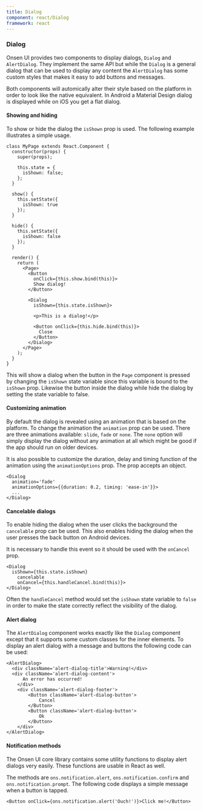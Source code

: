 ```yaml
---
title: Dialog
component: react/Dialog
framework: react
---
```


### Dialog

Onsen UI provides two components to display dialogs, `Dialog` and `AlertDialog`. They implement the same API but while the `Dialog` is a general dialog that can be used to display any content the `AlertDialog` has some custom styles that makes it easy to add buttons and messages.

Both components will automically alter their style based on the platform in order to look like the native equivalent. In Android a Material Design dialog is displayed while on iOS you get a flat dialog.

#### Showing and hiding

To show or hide the dialog the `isShown` prop is used. The following example illustrates a simple usage.

```
class MyPage extends React.Component {
  constructor(props) {
    super(props);

    this.state = {
      isShown: false;
    };
  }

  show() {
    this.setState({
      isShown: true
    });
  }

  hide() {
    this.setState({
      isShown: false
    });
  }

  render() {
    return (
      <Page>
        <Button
          onClick={this.show.bind(this)}>
          Show dialog!
        </Button>

        <Dialog
          isShown={this.state.isShown}>

          <p>This is a dialog!</p>

          <Button onClick={this.hide.bind(this)}>
            Close
          </Button>
        </Dialog>
      </Page>
    );
  }
}
```

This will show a dialog when the button in the `Page` component is pressed by changing the `isShown` state variable since this variable is bound to the `isShown` prop. Likewise the button inside the dialog while hide the dialog by setting the state variable to false.

#### Customizing animation

By default the dialog is revealed using an animation that is based on the platform. To change the animation the `animation` prop can be used. There are three animations available: `slide`, `fade` or `none`. The `none` option will simply display the dialog without any animation at all which might be good if the app should run on older devices.

It is also possible to customize the duration, delay and timing function of the animation using the `animationOptions` prop. The prop accepts an object.

```
<Dialog
  animation='fade'
  animationOptions={{duration: 0.2, timing: 'ease-in'}}>
  ...
</Dialog>
```

#### Cancelable dialogs

To enable hiding the dialog when the user clicks the background the `cancelable` prop can be used. This also enables hiding the dialog when the user presses the back button on Android devices.

It is necessary to handle this event so it should be used with the `onCancel` prop.

```
<Dialog
  isShown={this.state.isShown}
	cancelable
	onCancel={this.handleCancel.bind(this)}>
</Dialog>
```

Often the `handleCancel` method would set the `isShown` state variable to `false` in order to make the state correctly reflect the visibility of the dialog.

#### Alert dialog

The `AlertDialog` component works exactly like the `Dialog` component except that it supports some custom classes for the inner elements. To display an alert dialog with a message and buttons the following code can be used:

```
<AlertDialog>
  <div className='alert-dialog-title'>Warning!</div>
  <div className='alert-dialog-content'>
	  An error has occurred!
	</div>
	<div className='alert-dialog-footer'>
		<Button className='alert-dialog-button'>
			Cancel
		</Button>
		<Button className='alert-dialog-button'>
			Ok
		</Button>
	</div>
</AlertDialog>
```

#### Notification methods

The Onsen UI core library contains some utility functions to display alert dialogs very easily. These functions are usable in React as well.

The methods are `ons.notification.alert`, `ons.notification.confirm` and `ons.notification.prompt`. The following code displays a simple message when a button is tapped.

```
<Button onClick={ons.notification.alert('Ouch!')}>Click me!</Button>
```

